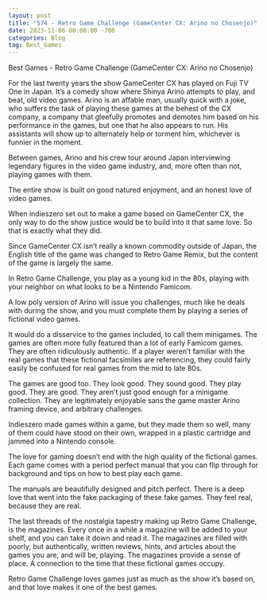 ```yaml
---
layout: post
title: "574 - Retro Game Challenge (GameCenter CX: Arino no Chosenjo)"
date: 2023-11-06 00:00:00 -700
categories: Blog
tag: Best_Games
---
```


Best Games - Retro Game Challenge (GameCenter CX: Arino no Chosenjo)

For the last twenty years the show GameCenter CX has played on Fuji TV One in Japan. It’s a comedy show where Shinya Arino attempts to play, and beat, old video games. Arino is an affable man, usually quick with a joke, who suffers the task of playing these games at the behest of the CX company, a company that gleefully promotes and demotes him based on his performance in the games, but one that he also appears to run. His assistants will show up to alternately help or torment him, whichever is funnier in the moment.

Between games, Arino and his crew tour around Japan interviewing legendary figures in the video game industry, and, more often than not, playing games with them.

The entire show is built on good natured enjoyment, and an honest love of video games.

When indieszero set out to make a game based on GameCenter CX, the only way to do the show justice would be to build into it that same love. So that is exactly what they did.

Since GameCenter CX isn’t really a known commodity outside of Japan, the English title of the game was changed to Retro Game Remix, but the content of the game is largely the same.

In Retro Game Challenge, you play as a young kid in the 80s, playing with your neighbor on what looks to be a Nintendo Famicom.

A low poly version of Arino will issue you challenges, much like he deals with during the show, and you must complete them by playing a series of fictional video games.

It would do a disservice to the games included, to call them minigames. The games are often more fully featured than a lot of early Famicom games. They are often ridiculously authentic. If a player weren’t familiar with the real games that these fictional facsimiles are referencing, they could fairly easily be confused for real games from the mid to late 80s.

The games are good too. They look good. They sound good. They play good. They are good. They aren’t just good enough for a minigame collection. They are legitimately enjoyable sans the game master Arino framing device, and arbitrary challenges.

Indieszero made games within a game, but they made them so well, many of them could have stood on their own, wrapped in a plastic cartridge and jammed into a Nintendo console.

The love for gaming doesn’t end with the high quality of the fictional games. Each game comes with a period perfect manual that you can flip through for background and tips on how to best play each game.

The manuals are beautifully designed and pitch perfect. There is a deep love that went into the fake packaging of these fake games. They feel real, because they are real.

The last threads of the nostalgia tapestry making up Retro Game Challenge, is the magazines. Every once in a while a magazine will be added to your shelf, and you can take it down and read it. The magazines are filled with poorly, but authentically, written reviews, hints, and articles about the games you are, and will be, playing. The magazines provide a sense of place. A connection to the time that these fictional games occupy.

Retro Game Challenge loves games just as much as the show it’s based on, and that love makes it one of the best games.

​
